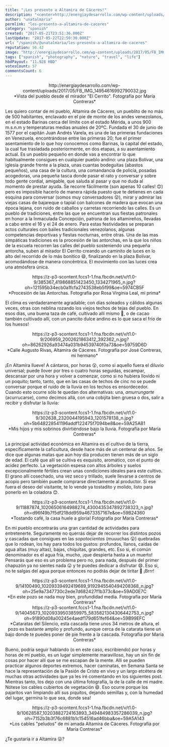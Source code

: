 ```yaml
---
title: "¡Les presento a Altamira de Cáceres!"
description: "<center>http://energiaydesarrollo.com/wp-content/uploads/2017/05/FB_IMG_14954616992790032.jpg</center> <center>*Vista del pueblo desde el mirador \"El ..."
author: "unatalmaria"
permlink: "les-presento-a-altamira-de-caceres"
category: "spanish"
created: "2017-05-21T23:51:36.000Z"
lastUpdate: "2017-05-22T22:50:30.000Z"
url: "/spanish/@unatalmaria/les-presento-a-altamira-de-caceres"
reputation: 56.42
image: "http://energiaydesarrollo.com/wp-content/uploads/2017/05/FB_IMG_14954616992790032.jpg"
tags: ["spanish", "photography", "nature", "travel", "life"]
hbdPayout: "11.928 HBD"
votesCount: 57
commentsCount: 6
---
```


<center>http://energiaydesarrollo.com/wp-content/uploads/2017/05/FB_IMG_14954616992790032.jpg</center>
<center>*Vista del pueblo desde el mirador "El Cerrito". Fotografía por María Contreras*</center>

Les quiero contar de mi pueblo, Altamira de Cáceres, un pueblito de no más de 500 habitantes, enclavado en el  pie de monte de los andes venezolanos, en el estado Barinas cerca del límite con el estado Mérida, a unos 900 m.s.n.m y temperaturas medias anuales de 20ºC. Fundada el 30 de junio de 1577 por el capitán Juan Andrés Varela, es una de las primeras fundaciones en Venezuela, encontrándose entre  las primeras 20; fue el primer asentamiento de lo que hoy conocemos como Barinas, la capital del estado, la cual fue trasladada posteriormente, en dos etapas, a su asentamiento actual.
Es un pueblo pequeño en donde vas a encontrar lo que habitualmente consigues en cualquier pueblo andino: una plaza Bolívar, una iglesia grande frente a la plaza, unas cuantas bodeguitas (abastos pequeños), una casa de la cultura, una comandancia  de policía,  posadas acogedoras, una pequeña tasca donde pasar el rato y conversar y sobre todo gente cordial, amigable, que saluda al pasar y que no duda al momento de prestar ayuda.
Se recorre fácilmente (son apenas 10 calles! 😊) pero es imposible hacerlo de manera rápida puesto que te detienes en cada esquina para conversar (somos muy conversadores 😜), mirar y admirar las viejas casas de bajareque o tapial con balcones de madera que evocan una época lejana, con ruido de caballos y carretas recorriendo las calles. 
Es un pueblo de tradiciones, entre las que se encuentran sus fiestas patronales en honor a la Inmaculada Concepción, patrona de los altamireños, llevadas a cabo entre el 16 y el 24 de enero. Para estas festividades se preparan actos culturales con bailes tradicionales venezolanos, algunas competencias deportivas y fiestas nocturnas, entre otras. Una de las mas simpáticas  tradiciones es la procesión de las antorchas, en la que los niños de la escuela recorren las calles del pueblo sosteniendo una pequeña antorcha, suben al mirador El Cerrito creando un caminito de luces en lo alto del recorrido de lo más bonitico 😄, finalizando en la plaza  Bolívar, acomodándose de manera concéntrica. El movimiento con las luces crea una atmósfera única.

<center>https://z-p3-scontent.fccs1-1.fna.fbcdn.net/v/t1.0-9/385367_419868851423450_1334271965_n.jpg?oh=121595b34ecb0a1fcfa2743538eb5f99&oe=5974CB5F</center>
<center>*Procesión de las Antorchas. Fotografía por Rosa Virginia Leal, mi prima*</center>

El clima es verdaderamente agradable; con días soleados y cálidos  algunas veces, otras con neblina rozando los viejos techos de tejas del pueblo. En esos días, una buena taza de café, cultivado allí mismo 🍵, o de cacao también cultivado allí, con un pancito dulce andino es lo que saca el frío de los huesos!

<center>https://z-p3-scontent.fccs1-1.fna.fbcdn.net/v/t1.0-9/206959_2002621863412_392362_n.jpg?oh=86262926a93474a031b94539740f0a73&oe=59759D6D</center>
<center>*Calle Augusto Rivas, Altamira de Cáceres. Fotografía por José Contreras, mi hermano*</center>

¡En Altamira llueve! A cántaros, por horas 😮, como si aquello fuera el diluvio universal; puede llover por tres o cuatro horas seguidas, escampar, descansar por una hora y volver a comenzar, como si no hubiera llovido ni un poquito; tanto, tanto, que en las casas de techos de cinc no se puede conversar porque el ruido de la lluvia en los techos es ensordecedor. Cuando esto ocurre sólo te quedan dos alternativas: una, *amurrungarte* (acurrucarse), como decimos allá, con una cobijita bien gruesa o dos, salir a recibir y disfrutar la lluvia:

<center>https://z-p3-scontent.fccs1-1.fna.fbcdn.net/v/t1.0-9/302638_2320044195943_1201578138_n.jpg?oh=5b648228541196addf122475f7094be8&oe=59A25AB1</center>
<center>*Mis hijos y mis sobrinos divirtiéndose bajo la lluvia. Fotografía por María Contreras*</center>
 
La principal actividad económica en Altamira es el cultivo de la tierra, específicamente la caficultura, desde hace más de un centenar de años. Se dice que algunas matas que aún hoy día producen tienen más de un siglo de edad. El café que allí se cultiva es exquisito, aromático, con el punto de acidez perfecto. La vegetación espesa con altos árboles y suelos excepcionalmente fértiles crean unas condiciones ideales para este cultivo. El grano allí cosechado, una vez seco y trillado, suele llevarse a centros de acopio pero también puede comprarse directamente al productor. Si ese fuera el deseo del visitante, te lo vende ya tostadito y molido, listo para ponerlo en la coladora 😊. 

<center>https://z-p3-scontent.fccs1-1.fna.fbcdn.net/v/t1.0-9/11887874_10206506164988274_4300435347892738323_n.jpg?oh=d96f49b7f5df218dd959a4673357167e&oe=59B24360</center>
<center>*Tostando café, la casa huele a gloria! Fotografía por María Contreras*</center>

En mi pueblo encontrarás una gran cantidad de actividades para entretenerte. Seguramente no querrás dejar de recorrer los distintos pozos y cascadas que consigues en las *sopotocientas* (muuuchas 😮) quebradas que lo rodean, los hay para todos los gustos: profundos, llanos, caídas de agua altas (muy altas), bajas, chiquitas, grandes, etc. Eso si, el común denominador es el agua fría, mucho, ¡que despierta hasta a un muerto! Pensarás que eso es un problema pero no, para nada, después del primer chapuzón ya no sientes nada 😛 y te puedes dedicar a disfrutar 😄. Eso si, no te salgas del agua porque entonces no podrás dejar de tiritar 😬 ¡Brrr!

<center>https://z-p3-scontent.fccs1-1.fna.fbcdn.net/v/t1.0-9/14100490_10209339492419689_9192945540494208368_n.jpg?oh=25e9a7347730c2ede7d682427f1b373c&oe=59AD0E7C</center>
<center>*En este pozo se nada muy bien, profundidad media. Fotografía por María Contreras*</center>


<center>https://z-p3-scontent.fccs1-1.fna.fbcdn.net/v/t1.0-9/14045673_10209339503859975_5835821304306442753_n.jpg?oh=91890d08a00245e4aedf179d651fef64&oe=59B99EFC</center>
<center>*Cataratas del Silencio, esta cascada tiene unos 34 metros de altura, el pozo es bastante amplio y profundo, aunque cerca de la catarata tiene un bajo donde te puedes poner de pie frente a la cascada. Fotografía por María Contreras*</center>

Bueno, podría seguir hablando (o en este caso, escribiendo) por horas y horas de mi pueblo, es un lugar simplemente maravilloso, hay un sin fin de cosas por hacer allí que se me escapan de la mente. Allí se pueden practicar algunos deportes extremos, hacer caminatas, en Semana Santa se hace la representación de la Pasión de Cristo en vivo y un largo etcétera de muchas otras actividades que ya les iré comentando en los siguientes post. Mientras tanto, los dejo con una última fotografía, la de la calle de mi madre. Nótese  los cables cubiertos de vegetación 😄. Eso ocurre porque los pajaritos van limpiando allí sus piquitos, dejando semillas y, con la humedad del lugar, germina lo que sea, donde sea!

<center>https://z-p3-scontent.fccs1-1.fna.fbcdn.net/v/t1.0-9/10628587_10203882724163893_349484983357286039_n.jpg?oh=7152b3b3f76c6881b1c154516ad46bba&oe=59A5A143</center>
<center>*Los cables "peludos" de mi amada Altamira de Cáceres. Fotografía por María Contreras*</center>

¿Te gustaría ir a Altamira 😜?